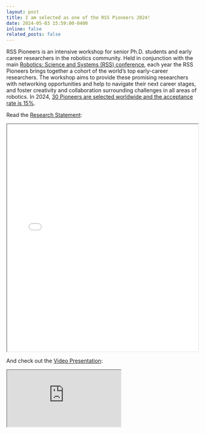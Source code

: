```yaml
---
layout: post
title: I am selected as one of the RSS Pioneers 2024!
date: 2024-05-03 15:59:00-0400
inline: false
related_posts: false
---
```


RSS Pioneers is an intensive workshop for senior Ph.D. students and early career researchers in the robotics community. Held in conjunction with the main [Robotics: Science and Systems (RSS) conference](https://roboticsconference.org/), each year the RSS Pioneers brings together a cohort of the world’s top early-career researchers. The workshop aims to provide these promising researchers with networking opportunities and help to navigate their next career stages, and foster creativity and collaboration surrounding challenges in all areas of robotics. In 2024, [30 Pioneers are selected worldwide and the acceptance rate is 15%](https://sites.google.com/view/rsspioneers2024/participants?authuser=0).

Read the [Research Statement](/assets/pdf/Shi_RSS_2024.pdf):
<iframe src="/assets/pdf/Shi_RSS_2024.pdf" width="100%" height="600px"></iframe>

And check out the [Video Presentation](https://www.youtube.com/watch?v=JcxQPgVZf9I):
<div class="embed-responsive embed-responsive-16by9">
  <iframe class="embed-responsive-item" src="https://www.youtube.com//embed/JcxQPgVZf9I" allowfullscreen></iframe>
</div>
